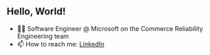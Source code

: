 ## Hello, World!
- 👨‍💻 Software Engineer @ Microsoft on the Commerce Reliability Engineering team
- 📫 How to reach me: [LinkedIn](https://www.linkedin.com/in/richardsonz)
